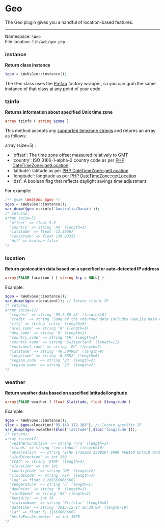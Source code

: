 # Geo
The Geo plugin gives you a handful of location-based features.

---

Namespace: `\Web` <br>
File location: `lib/web/geo.php`

### instance

**Return class instance**

```php
$geo = \Web\Geo::instance();
```

The Geo class uses the [Prefab](prefab-registry) factory wrapper, so you can grab the same instance of that class at any point of your code.


### tzinfo

**Returns information about specified Unix time zone**

```php
array tzinfo ( string $zone )
```

This method accepts any [supported timezone strings](http://php.net/manual/en/timezones.php "PHP Manual :: List of Supported Timezones") and returns an array as follows:

array (size=5) :

+ 'offset': The time zone offset measured relatively to GMT
+ 'country': ISO 3166-1-alpha-2 country code as per [PHP DateTimeZone::getLocation](http://www.php.net/manual/en/datetimezone.getlocation.php)
+ 'latitude': latitude as per [PHP DateTimeZone::getLocation](http://www.php.net/manual/en/datetimezone.getlocation.php)
+ 'longitude': longitude as per [PHP DateTimeZone::getLocation](http://www.php.net/manual/en/datetimezone.getlocation.php)
+ 'dst': A boolean flag that reflects daylight savings time adjustment

For example:

```php
/** @var \Web\Geo $geo */
$geo = \Web\Geo::instance();
var_dump($geo->tzinfo('Australia/Darwin'));
/* returns:
array (size=5)
  'offset' => float 9.5
  'country' => string 'AU' (length=2)
  'latitude' => float -12.46667
  'longitude' => float 130.83333
  'dst' => boolean false
*/
```

### location

**Return geolocation data based on a specified or auto-detected IP address**

```php
array|FALSE location ( [ string $ip = NULL] )
```

Example:

```php
$geo = \Web\Geo::instance();
var_dump($geo->location()); // locate client IP
/* returns:
array (size=12)
  'request' => string '85.2.88.43' (length=10)
  'credit' => string 'Some of the returned data includes GeoLite data created by MaxMind, available from <a href=\'http://www.maxmind.com\'>http://www.maxmind.com</a>.' (length=145)
  'city' => string 'Lutry' (length=5)
  'area_code' => string '0' (length=1)
  'dma_code' => string '0' (length=1)
  'country_code' => string 'CH' (length=2)
  'country_name' => string 'Switzerland' (length=11)
  'continent_code' => string 'EU' (length=2)
  'latitude' => string '46.504902' (length=9)
  'longitude' => string '6.6852' (length=6)
  'region_code' => string '23' (length=2)
  'region_name' => string '23' (length=2)
*/
```

### weather
**Return weather data based on specified latitude/longitude**

```php
array|FALSE weather ( float $latitude, float $longitude )
```

Example:

```php
$geo = \Web\Geo::instance();
$loc = $geo->location('95.143.172.183'); // locate specific IP
var_dump($geo->weather($loc['latitude'],$loc['longitude']));
/* returns:
array (size=17)
  'weatherCondition' => string 'n/a' (length=3)
  'clouds' => string 'few clouds' (length=10)
  'observation' => string 'ETHF 171620Z 33002KT 9999 FEW160 SCT210 05/00 Q1025 BLU+' (length=56)
  'windDirection' => int 330
  'ICAO' => string 'ETHF' (length=4)
  'elevation' => int 181
  'countryCode' => string 'DE' (length=2)
  'cloudsCode' => string 'FEW' (length=3)
  'lng' => float 9.2666666666667
  'temperature' => string '5' (length=1)
  'dewPoint' => string '0' (length=1)
  'windSpeed' => string '02' (length=2)
  'humidity' => int 70
  'stationName' => string 'Fritzlar' (length=8)
  'datetime' => string '2013-12-17 16:20:00' (length=19)
  'lat' => float 51.116666666667
  'hectoPascAltimeter' => int 1025
*/
```
